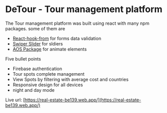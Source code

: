 # DeTour - Tour management platform

The Tour management platform was built using react with many npm packages. some of them are

- [React-hook-from](https://react-hook-form.com/) for forms data validation
- [Swiper Slider](https://swiperjs.com/) for sldiers
- [AOS Package](https://www.npmjs.com/package/aos) for animate elements

Five bullet points

- Firebase authentication
- Tour spots complete management
- View Spots by filtering with average cost and countries
- Responsive design for all devices
- night and day mode

Live url: [https://real-estate-be139.web.app/](https://real-estate-be139.web.app/)

